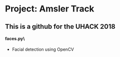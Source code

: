 # Project: Amsler Track
## This is a github for the UHACK 2018

#### faces.py\
* Facial detection using OpenCV

